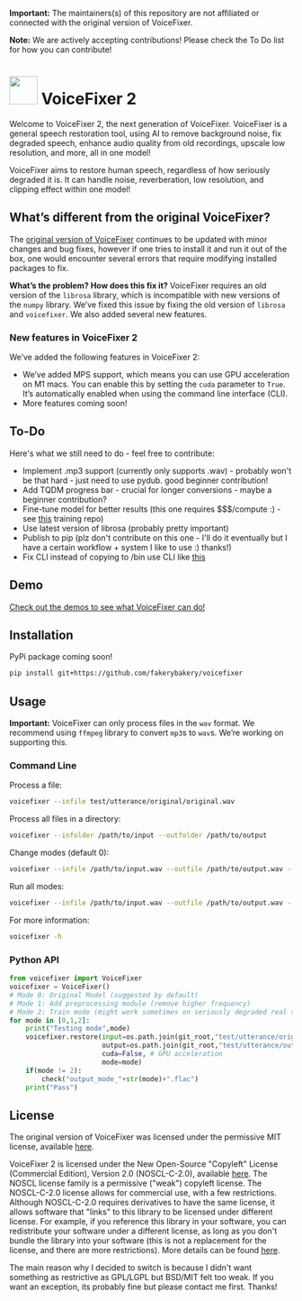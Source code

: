 

**Important:** The maintainers(s) of this repository are not affiliated or connected with the original version of VoiceFixer.

**Note:** We are actively accepting contributions! Please check the To Do list for how you can contribute!

# <img src="https://github.com/fakerybakery/voicefixer/assets/76186054/499b358d-0063-45bc-925b-d4136c05af34" width="50"> VoiceFixer 2

Welcome to VoiceFixer 2, the next generation of VoiceFixer. VoiceFixer is a general speech restoration tool, using AI to remove background noise, fix degraded speech, enhance audio quality from old recordings, upscale low resolution, and more, all in one model!

VoiceFixer aims to restore human speech, regardless of how seriously degraded it is. It can handle noise, reverberation, low resolution, and clipping effect within one model!

## What’s different from the original VoiceFixer?

The [original version of VoiceFixer](https://github.com/haoheliu/voicefixer) continues to be updated with minor changes and bug fixes, however if one tries to install it and run it out of the box, one would encounter several errors that require modifying installed packages to fix.

**What’s the problem? How does this fix it?** VoiceFixer requires an old version of the `librosa` library, which is incompatible with new versions of the `numpy` library. We’ve fixed this issue by fixing the old version of `librosa` and `voicefixer`. We also added several new features.

### New features in VoiceFixer 2

We’ve added the following features in VoiceFixer 2:

* We’ve added MPS support, which means you can use GPU acceleration on M1 macs. You can enable this by setting the `cuda` parameter to `True`. It’s automatically enabled when using the command line interface (CLI).
* More features coming soon!
## To-Do
Here's what we still need to do - feel free to contribute:
* Implement .mp3 support (currently only supports .wav) - probably won't be that hard - just need to use pydub. good beginner contribution!
* Add TQDM progress bar - crucial for longer conversions - maybe a beginner contribution?
* Fine-tune model for better results (this one requires $$$/compute :) - see [this](https://github.com/haoheliu/voicefixer_main) training repo)
* Use latest version of librosa (probably pretty important)
* Publish to pip (plz don't contribute on this one - I'll do it eventually but I have a certain workflow + system I like to use :) thanks!)
* Fix CLI instead of copying to /bin use CLI like [this](https://github.com/fakerybakery/simplesplit/blob/main/setup.py)
## Demo

[Check out the demos to see what VoiceFixer can do!](https://haoheliu.github.io/demopage-voicefixer/)

## Installation

PyPi package coming soon!

```bash
pip install git+https://github.com/fakerybakery/voicefixer
```

## Usage

**Important:** VoiceFixer can only process files in the `wav` format. We recommend using `ffmpeg` library to convert `mp3`s to `wav`s. We’re working on supporting this.

### Command Line

Process a file:

```bash
voicefixer --infile test/utterance/original/original.wav
```

Process all files in a directory:

```bash
voicefixer --infolder /path/to/input --outfolder /path/to/output
```

Change modes (default 0):

```bash
voicefixer --infile /path/to/input.wav --outfile /path/to/output.wav --mode 1
```

Run all modes:

```bash
voicefixer --infile /path/to/input.wav --outfile /path/to/output.wav --mode all
```

For more information:

```bash
voicefixer -h
```

### Python API

```python
from voicefixer import VoiceFixer
voicefixer = VoiceFixer()
# Mode 0: Original Model (suggested by default)
# Mode 1: Add preprocessing module (remove higher frequency)
# Mode 2: Train mode (might work sometimes on seriously degraded real speech)
for mode in [0,1,2]:
    print("Testing mode",mode)
    voicefixer.restore(input=os.path.join(git_root,"test/utterance/original/original.flac"), # low quality .wav/.flac file
                       output=os.path.join(git_root,"test/utterance/output/output_mode_"+str(mode)+".flac"), # save file path
                       cuda=False, # GPU acceleration
                       mode=mode)
    if(mode != 2):
        check("output_mode_"+str(mode)+".flac")
    print("Pass")
```

## License

The original version of VoiceFixer was licensed under the permissive MIT license, available [here](VOICEFIXER_LIC_MIT).

VoiceFixer 2 is licensed under the New Open-Source "Copyleft" License (Commercial Edition), Version 2.0 (NOSCL-C-2.0), available [here](LICENSE). The NOSCL license family is a permissive ("weak") copyleft license. The NOSCL-C-2.0 license allows for commercial use, with a few restrictions. Although NOSCL-C-2.0 requires derivatives to have the same license, it allows software that "links" to this library to be licensed under different license. For example, if you reference this library in your software, you can redistribute your software under a different license, as long as you don't bundle the library into your software (this is not a replacement for the license, and there are more restrictions). More details can be found [here](LICENSE).

The main reason why I decided to switch is because I didn't want something as restrictive as GPL/LGPL but BSD/MIT felt too weak. If you want an exception, its probably fine but please contact me first. Thanks!
